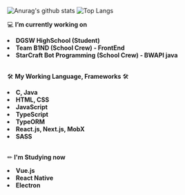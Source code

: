![Anurag's github stats](https://github-readme-stats.vercel.app/api?username=yiyb0603&count_private=true&show_icons=true&theme=vue)
![Top Langs](https://github-readme-stats.vercel.app/api/top-langs/?username=yiyb0603&hide=c,java)
<br />

💻 <b>I’m currently working on</b>
  <li> <b>DGSW HighSchool (Student)</b> </li>
  <li> <b>Team B1ND (School Crew) - FrontEnd</b> </li>
  <li> <b>StarCraft Bot Programming (School Crew) - BWAPI java </b> </li>
  <br />
  
🛠 <b>My Working Language, Frameworks</b> 🛠
  <li><b>C, Java</b></li>
  <li><b>HTML, CSS</b></li>
  <li><b>JavaScript</b></li>
  <li><b>TypeScript</b></li>
  <li><b>TypeORM</b></li>
  <li><b>React.js, Next.js, MobX</b></li>
  <li><b>SASS</b></li>
  <br />
  
✏ <b>I'm Studying now</b>
  <li><b>Vue.js</b></li>
  <li><b>React Native</b></li>
  <li><b>Electron</b></li>

